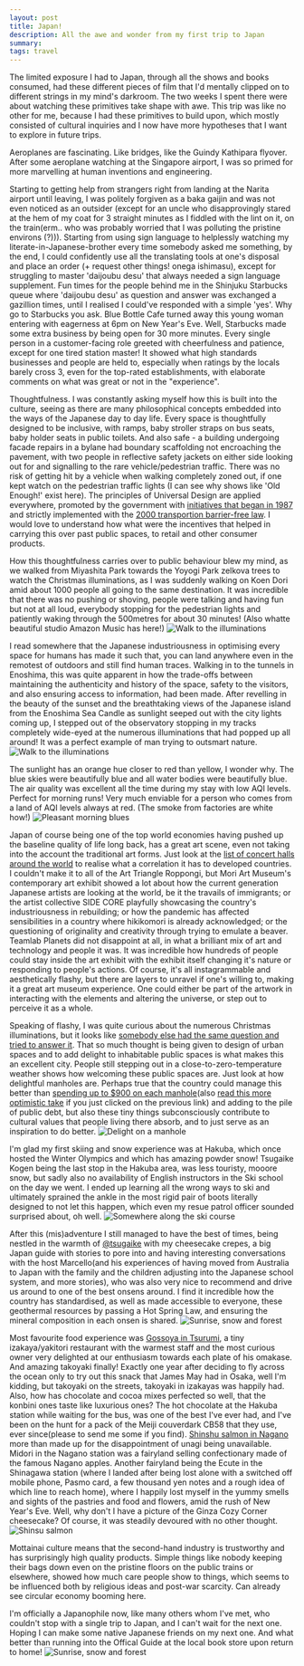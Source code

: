 ```yaml
---
layout: post
title: Japan!
description: All the awe and wonder from my first trip to Japan
summary:
tags: travel
---
```


The limited exposure I had to Japan, through all the shows and books consumed, had these different pieces of film that I'd mentally clipped on to different strings in my mind's darkroom. The two weeks I spent there were about watching these primitives take shape with awe. This trip was like no other for me, because I had these primitives to build upon, which mostly consisted of cultural inquiries and I now have more hypotheses that I want to explore in future trips.

Aeroplanes are fascinating. Like bridges, like the Guindy Kathipara flyover. After some aeroplane watching at the Singapore airport, I was so primed for more marvelling at human inventions and engineering.

Starting to getting help from strangers right from landing at the Narita airport until leaving, I was politely forgiven as a baka gaijin and was not even noticed as an outsider (except for an uncle who disapprovingly stared at the hem of my coat for 3 straight minutes as I fiddled with the lint on it, on the train(erm.. who was probably worried that I was polluting the pristine environs (?))). Starting from using sign language to helplessly watching my literate-in-Japanese-brother every time somebody asked me something, by the end, I could confidently use all the translating tools at one's disposal and place an order (+ request other things! onega ishimasu), except for struggling to master 'daijoubu desu' that always needed a sign language supplement. Fun times for the people behind me in the Shinjuku Starbucks queue where 'daijoubu desu' as question and answer was exchanged a gazillion times, until I realised I could've responded with a simple 'yes'. Why go to Starbucks you ask. Blue Bottle Cafe turned away this young woman entering with eagerness at 6pm on New Year's Eve. Well, Starbucks made some extra business by being open for 30 more minutes. Every single person in a customer-facing role greeted with cheerfulness and patience, except for one tired station master! It showed what high standards businesses and people are held to, especially when ratings by the locals barely cross 3, even for the top-rated establishments, with elaborate comments on what was great or not in the "experience".

Thoughtfulness. I was constantly asking myself how this is built into the culture, seeing as there are many philosophical concepts embedded into the ways of the Japanese day to day life. Every space is thoughtfully designed to be inclusive, with ramps, baby stroller straps on bus seats, baby holder seats in public toilets. And also safe - a building undergoing facade repairs in a bylane had boundary scaffolding not encroaching the pavement, with two people in reflective safety jackets on either side looking out for and signalling to the rare vehicle/pedestrian traffic. There was no risk of getting hit by a vehicle when walking completely zoned out, if one kept watch on the pedestrian traffic lights (I can see why shows like 'Old Enough!' exist here). The principles of Universal Design are applied everywhere, promoted by the government with [initiatives that began in 1987](https://scholarspace.manoa.hawaii.edu/server/api/core/bitstreams/1fdc0704-904b-487c-8b50-69f077cf284b/content) and strictly implemented with the [2000 transportion barrier-free law](https://www.mlit.go.jp/kisha/kisha05/01/010711/04.pdf). I would love to understand how what were the incentives that helped in carrying this over past public spaces, to retail and other consumer products. 

How this thoughtfulness carries over to public behaviour blew my mind, as we walked from Miyashita Park towards the Yoyogi Park zelkova trees to watch the Christmas illuminations, as I was suddenly walking on Koen Dori amid about 1000 people all going to the same destination. It was incredible that there was no pushing or shoving, people were talking and having fun but not at all loud, everybody stopping for the pedestrian lights and patiently waking through the 500metres for about 30 minutes! (Also whatte beautiful studio Amazon Music has here!)
![Walk to the illuminations](https://fluid.anbuu.in/assets/images/japan_yoyogi.jpg)

I read somewhere that the Japanese industriousness in optimising every space for humans has made it such that, you can land anywhere even in the remotest of outdoors and still find human traces. Walking in to the tunnels in Enoshima, this was quite apparent in how the trade-offs between maintaining the authenticity and history of the space, safety to the visitors, and also ensuring access to information, had been made. After revelling in the beauty of the sunset and the breathtaking views of the Japanese island from the Enoshima Sea Candle as sunlight seeped out with the city lights coming up, I stepped out of the observatory stopping in my tracks completely wide-eyed at the numerous illuminations that had popped up all around! It was a perfect example of man trying to outsmart nature.
![Walk to the illuminations](https://fluid.anbuu.in/assets/images/japan_enoshima.jpg)

The sunlight has an orange hue closer to red than yellow, I wonder why. The blue skies were beautifully blue and all water bodies were beautifully blue. The air quality was excellent all the time during my stay with low AQI levels. Perfect for morning runs! Very much enviable for a person who comes from a land of AQI levels always at red. (The smoke from factories are white how!)
![Pleasant morning blues](https://fluid.anbuu.in/assets/images/japan_blue.jpg)

Japan of course being one of the top world economies having pushed up the baseline quality of life long back, has a great art scene, even not taking into the account the traditional art forms. Just look at the [list of concert halls around the world](https://en.wikipedia.org/wiki/List_of_concert_halls) to realise what a correlation it has to developed countries. I couldn't make it to all of the Art Triangle Roppongi, but Mori Art Museum's contemporary art exhibit showed a lot about how the current generation Japanese artists are looking at the world, be it the travails of immigrants; or the artist collective SIDE CORE playfully showcasing the country's industriousness in rebuilding; or how the pandemic has affected sensibilities in a country where hikikomori is already acknowledged; or the questioning of originality and creativity through trying to emulate a beaver. Teamlab Planets did not disappoint at all, in what a brilliant mix of art and technology and people it was. It was incredible how hundreds of people could stay inside the art exhibit with the exhibit itself changing it's nature or responding to people's actions. Of course, it's all instagrammable and aesthetically flashy, but there are layers to unravel if one's willing to, making it a great art museum experience. One could either be part of the artwork in interacting with the elements and altering the universe, or step out to perceive it as a whole. 

Speaking of flashy, I was quite curious about the numerous Christmas illuminations, but it looks like [somebody else had the same question and tried to answer it](https://www.japantimes.co.jp/life/2022/12/17/lifestyle/christmas-illuminations-tokyo/). That so much thought is being given to design of urban spaces and to add delight to inhabitable public spaces is what makes this an excellent city. People still stepping out in a close-to-zero-temperature weather shows how welcoming these public spaces are. Just look at how delightful manholes are. Perhaps true that the country could manage this better than [spending up to $900 on each manhole](https://www.bbc.com/news/world-asia-63830490)(also [read this more optimistic take](https://noahpinion.substack.com/p/actually-japan-has-changed-a-lot) if you just clicked on the previous link) and adding to the pile of public debt, but also these tiny things subconsciously contribute to cultural values that people living there absorb, and to just serve as an inspiration to do better.
![Delight on a manhole](https://fluid.anbuu.in/assets/images/japan_manhole.jpg)

I'm glad my first skiing and snow experience was at Hakuba, which once hosted the Winter Olympics and which has amazing powder snow! Tsugaike Kogen being the last stop in the Hakuba area, was less touristy, mooore snow, but sadly also no availability of English instructors in the Ski school on the day we went. I ended up learning all the wrong ways to ski and ultimately sprained the ankle in the most rigid pair of boots literally designed to not let this happen, which even my resue patrol officer sounded surprised about, oh well. 
![Somewhere along the ski course](https://fluid.anbuu.in/assets/images/japan_snow.jpg)

After this (mis)adventure I still managed to have the best of times, being nestled in the warmth of [@tsugaike](https://www.tripadvisor.com.au/Hotel_Review-g1120616-d7395832-Reviews-Tsugaike-Otari_mura_Kitaazumi_gun_Nagano_Prefecture_Koshinetsu_Chubu.html) with my cheesecake crepes, a big Japan guide with stories to pore into and having interesting conversations with the host Marcello(and his experiences of having moved from Australia to Japan with the family and the children adjusting into the Japanese school system, and more stories), who was also very nice to recommend and drive us around to one of the best onsens around. I find it incredible how the country has standardised, as well as made accessible to everyone, these geothermal resources by passing a Hot Spring Law, and ensuring the mineral composition in each onsen is shared.
![Sunrise, snow and forest](https://fluid.anbuu.in/assets/images/japan_sunrise.jpg)

Most favourite food experience was [Gossoya in Tsurumi](https://goo.gl/maps/P5qF6mAw7wHtp2bq9), a tiny izakaya/yakitori restaurant with the warmest staff and the most curious owner very delighted at our enthusiasm towards each plate of his omakase. And amazing takoyaki finally! Exactly one year after deciding to fly across the ocean only to try out this snack that James May had in Osaka, well I'm kidding, but takoyaki on the streets, takoyaki in izakayas was happily had. Also, how has chocolate and cocoa mixes perfected so well, that the konbini ones taste like luxurious ones? The hot chocolate at the Hakuba station while waiting for the bus, was one of the best I've ever had, and I've been on the hunt for a pack of the Meiji couverdark CB58 that they use, ever since(please to send me some if you find). [Shinshu salmon in Nagano](https://goo.gl/maps/PAfyTjgyGGAx4vpZA) more than made up for the disappointment of unagi being unavailable. Midori in the Nagano station was a fairyland selling confectionary made of the famous Nagano apples. Another fairyland being the Ecute in the Shinagawa station (where I landed after being lost alone with a switched off mobile phone, Pasmo card, a few thousand yen notes and a rough idea of which line to reach home), where I happily lost myself in the yummy smells and sights of the pastries and food and flowers, amid the rush of New Year's Eve. Well, why don't I have a picture of the Ginza Cozy Corner cheesecake? Of course, it was steadily devoured with no other thought.
![Shinsu salmon](https://fluid.anbuu.in/assets/images/japan_salmon.jpg)

Mottainai culture means that the second-hand industry is trustworthy and has surprisingly high quality products. Simple things like nobody keeping their bags down even on the pristine floors on the public trains or elsewhere, showed how much care people show to things, which seems to be influenced both by religious ideas and post-war scarcity. Can already see circular economy booming here. 

I'm officially a Japanophile now, like many others whom I've met, who couldn't stop with a single trip to Japan, and I can't wait for the next one. Hoping I can make some native Japanese friends on my next one. And what better than running into the Offical Guide at the local book store upon return to home!
![Sunrise, snow and forest](https://fluid.anbuu.in/assets/images/japan_guide.jpg)






